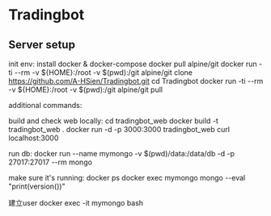 # Tradingbot


## Server setup


init env:
install docker & docker-compose
docker pull alpine/git
docker run -ti --rm -v ${HOME}:/root -v $(pwd):/git alpine/git clone https://github.com/A-HSien/Tradingbot.git
cd Tradingbot
docker run -ti --rm -v ${HOME}:/root -v $(pwd):/git alpine/git pull


additional commands:

build and check web locally:
cd tradingbot_web
docker build -t tradingbot_web .
docker run -d -p 3000:3000 tradingbot_web
curl localhost:3000


run db:
docker run --name mymongo -v $(pwd)/data:/data/db -d -p 27017:27017 --rm mongo


make sure it's running:
docker ps
docker exec mymongo mongo --eval "print(version())"


建立user
docker exec -it mymongo bash